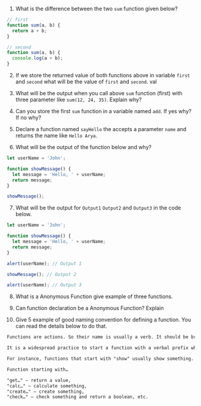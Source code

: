 1. What is the difference between the two `sum` function given below?

```js
// first
function sum(a, b) {
  return a + b;
}

// second
function sum(a, b) {
  console.log(a + b);
}
```

2. If we store the returned value of both functions above in variable `first` and `second` what will be the value of `first` and `second`.
val

3. What will be the output when you call above `sum` function (first) with three parameter like `sum(12, 24, 35)`. Explain why?

4. Can you store the first `sum` function in a variable named `add`. If yes why? If no why?

5. Declare a function named `sayHello` the accepts a parameter `name` and returns the name like `Hello Arya`.

6. What will be the output of the function below and why?

```js
let userName = 'John';

function showMessage() {
  let message = 'Hello, ' + userName;
  return message;
}

showMessage();
```

7. What will be the output for `Output1` `Output2` and `Output3` in the code below.

```js
let userName = 'John';

function showMessage() {
  let message = 'Hello, ' + userName;
  return message;
}

alert(userName); // Output 1

showMessage(); // Output 2

alert(userName); // Output 3
```

8. What is a Anonymous Function give example of three functions.

9. Can function declaration be a Anonymous Function? Explain

10. Give 5 example of good naming convention for defining a function. You can read the details below to do that.

```md
Functions are actions. So their name is usually a verb. It should be brief, as accurate as possible and describe what the function does, so that someone reading the code gets an indication of what the function does.

It is a widespread practice to start a function with a verbal prefix which vaguely describes the action. There must be an agreement within the team on the meaning of the prefixes.

For instance, functions that start with "show" usually show something.

Function starting with…

"get…" – return a value,
"calc…" – calculate something,
"create…" – create something,
"check…" – check something and return a boolean, etc.
```

